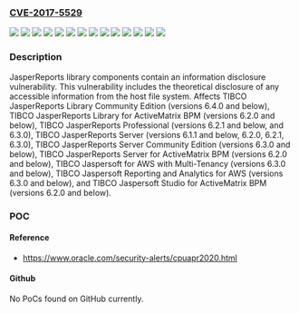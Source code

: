 ### [CVE-2017-5529](https://cve.mitre.org/cgi-bin/cvename.cgi?name=CVE-2017-5529)
![](https://img.shields.io/static/v1?label=Product&message=TIBCO%20JasperReports%20Library%20Community%20Edition&color=blue)
![](https://img.shields.io/static/v1?label=Product&message=TIBCO%20JasperReports%20Library%20for%20ActiveMatrix%20BPM&color=blue)
![](https://img.shields.io/static/v1?label=Product&message=TIBCO%20JasperReports%20Professional&color=blue)
![](https://img.shields.io/static/v1?label=Product&message=TIBCO%20JasperReports%20Server%20Community%20Edition&color=blue)
![](https://img.shields.io/static/v1?label=Product&message=TIBCO%20JasperReports%20Server%20for%20ActiveMatrix%20BPM&color=blue)
![](https://img.shields.io/static/v1?label=Product&message=TIBCO%20JasperReports%20Server&color=blue)
![](https://img.shields.io/static/v1?label=Product&message=TIBCO%20Jaspersoft%20Reporting%20and%20Analytics%20for%20AWS&color=blue)
![](https://img.shields.io/static/v1?label=Product&message=TIBCO%20Jaspersoft%20Studio%20for%20ActiveMatrix%20BPM&color=blue)
![](https://img.shields.io/static/v1?label=Product&message=TIBCO%20Jaspersoft%20for%20AWS%20with%20Multi-Tenancy&color=blue)
![](https://img.shields.io/static/v1?label=Version&message=%3C%3D%206.1.1%20&color=brighgreen)
![](https://img.shields.io/static/v1?label=Version&message=%3C%3D%206.2.0%20&color=brighgreen)
![](https://img.shields.io/static/v1?label=Version&message=%3C%3D%206.2.1%20&color=brighgreen)
![](https://img.shields.io/static/v1?label=Version&message=%3C%3D%206.3.0%20&color=brighgreen)
![](https://img.shields.io/static/v1?label=Vulnerability&message=Information%20disclosure&color=brighgreen)

### Description

JasperReports library components contain an information disclosure vulnerability. This vulnerability includes the theoretical disclosure of any accessible information from the host file system. Affects TIBCO JasperReports Library Community Edition (versions 6.4.0 and below), TIBCO JasperReports Library for ActiveMatrix BPM (versions 6.2.0 and below), TIBCO JasperReports Professional (versions 6.2.1 and below, and 6.3.0), TIBCO JasperReports Server (versions 6.1.1 and below, 6.2.0, 6.2.1, 6.3.0), TIBCO JasperReports Server Community Edition (versions 6.3.0 and below), TIBCO JasperReports Server for ActiveMatrix BPM (versions 6.2.0 and below), TIBCO Jaspersoft for AWS with Multi-Tenancy (versions 6.3.0 and below), TIBCO Jaspersoft Reporting and Analytics for AWS (versions 6.3.0 and below), and TIBCO Jaspersoft Studio for ActiveMatrix BPM (versions 6.2.0 and below).

### POC

#### Reference
- https://www.oracle.com/security-alerts/cpuapr2020.html

#### Github
No PoCs found on GitHub currently.

